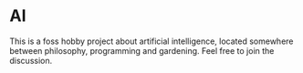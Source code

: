 AI
==

This is a foss hobby project about artificial intelligence, located somewhere between philosophy, programming and gardening. Feel free to join the discussion.
